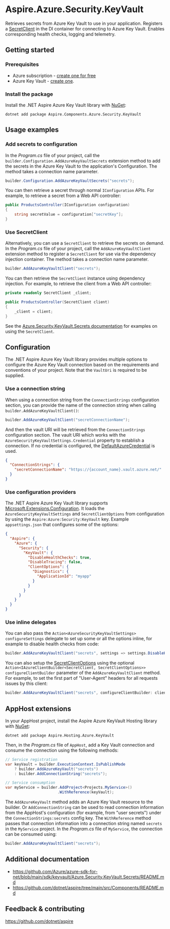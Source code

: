 # Aspire.Azure.Security.KeyVault

Retrieves secrets from Azure Key Vault to use in your application. Registers a [SecretClient](https://learn.microsoft.com/dotnet/api/azure.security.keyvault.secrets.secretclient) in the DI container for connecting to Azure Key Vault. Enables corresponding health checks, logging and telemetry.

## Getting started

### Prerequisites

- Azure subscription - [create one for free](https://azure.microsoft.com/free/)
- Azure Key Vault - [create one](https://learn.microsoft.com/azure/key-vault/general/quick-create-portal).

### Install the package

Install the .NET Aspire Azure Key Vault library with [NuGet](https://www.nuget.org):

```dotnetcli
dotnet add package Aspire.Components.Azure.Security.KeyVault
```

## Usage examples

### Add secrets to configuration

In the _Program.cs_ file of your project, call the `builder.Configuration.AddAzureKeyVaultSecrets` extension method to add the secrets in the Azure Key Vault to the application's Configuration. The method takes a connection name parameter.

```csharp
builder.Configuration.AddAzureKeyVaultSecrets("secrets");
```

You can then retrieve a secret through normal `IConfiguration` APIs. For example, to retrieve a secret from a Web API controller:

```csharp
public ProductsController(IConfiguration configuration)
{
    string secretValue = configuration["secretKey"];
}
```

### Use SecretClient

Alternatively, you can use a `SecretClient` to retrieve the secrets on demand. In the _Program.cs_ file of your project, call the `AddAzureKeyVaultClient` extension method to register a `SecretClient` for use via the dependency injection container. The method takes a connection name parameter.

```csharp
builder.AddAzureKeyVaultClient("secrets");
```

You can then retrieve the `SecretClient` instance using dependency injection. For example, to retrieve the client from a Web API controller:

```csharp
private readonly SecretClient _client;

public ProductsController(SecretClient client)
{
    _client = client;
}
```

See the [Azure.Security.KeyVault.Secrets documentation](https://github.com/Azure/azure-sdk-for-net/blob/main/sdk/keyvault/Azure.Security.KeyVault.Secrets/README.md) for examples on using the `SecretClient`.

## Configuration

The .NET Aspire Azure Key Vault library provides multiple options to configure the Azure Key Vault connection based on the requirements and conventions of your project. Note that the `VaultUri` is required to be supplied.

### Use a connection string

When using a connection string from the `ConnectionStrings` configuration section, you can provide the name of the connection string when calling `builder.AddAzureKeyVaultClient()`:

```csharp
builder.AddAzureKeyVaultClient("secretConnectionName");
```

And then the vault URI will be retrieved from the `ConnectionStrings` configuration section. The vault URI which works with the `AzureSecurityKeyVaultSettings.Credential` property to establish a connection. If no credential is configured, the [DefaultAzureCredential](https://learn.microsoft.com/dotnet/api/azure.identity.defaultazurecredential) is used.

```json
{
  "ConnectionStrings": {
    "secretConnectionName": "https://{account_name}.vault.azure.net/"
  }
}
```

### Use configuration providers

The .NET Aspire Azure Key Vault library supports [Microsoft.Extensions.Configuration](https://learn.microsoft.com/dotnet/api/microsoft.extensions.configuration). It loads the `AzureSecurityKeyVaultSettings` and `SecretClientOptions` from configuration by using the `Aspire:Azure:Security:KeyVault` key. Example `appsettings.json` that configures some of the options:

```json
{
  "Aspire": {
    "Azure": {
      "Security": {
        "KeyVault": {
          "DisableHealthChecks": true,
          "DisableTracing": false,
          "ClientOptions": {
            "Diagnostics": {
              "ApplicationId": "myapp"
            }
          }
        }
      }
    }
  }
}
```

### Use inline delegates

You can also pass the `Action<AzureSecurityKeyVaultSettings> configureSettings` delegate to set up some or all the options inline, for example to disable health checks from code:

```csharp
builder.AddAzureKeyVaultClient("secrets", settings => settings.DisableHealthChecks = true);
```

You can also setup the [SecretClientOptions](https://learn.microsoft.com/dotnet/api/azure.security.keyvault.secrets.secretclientoptions) using the optional `Action<IAzureClientBuilder<SecretClient, SecretClientOptions>> configureClientBuilder` parameter of the `AddAzureKeyVaultClient` method. For example, to set the first part of "User-Agent" headers for all requests issues by this client:

```csharp
builder.AddAzureKeyVaultClient("secrets", configureClientBuilder: clientBuilder => clientBuilder.ConfigureOptions(options => options.Diagnostics.ApplicationId = "myapp"));
```

## AppHost extensions

In your AppHost project, install the Aspire Azure KeyVault Hosting library with [NuGet](https://www.nuget.org):

```dotnetcli
dotnet add package Aspire.Hosting.Azure.KeyVault
```

Then, in the _Program.cs_ file of `AppHost`, add a Key Vault connection and consume the connection using the following methods:

```csharp
// Service registration
var keyVault = builder.ExecutionContext.IsPublishMode
    ? builder.AddAzureKeyVault("secrets")
    : builder.AddConnectionString("secrets");

// Service consumption
var myService = builder.AddProject<Projects.MyService>()
                       .WithReference(keyVault);
```

The `AddAzureKeyVault` method adds an Azure Key Vault resource to the builder. Or `AddConnectionString` can be used to read connection information from the AppHost's configuration (for example, from "user secrets") under the `ConnectionStrings:secrets` config key. The `WithReference` method passes that connection information into a connection string named `secrets` in the `MyService` project. In the _Program.cs_ file of `MyService`, the connection can be consumed using:

```csharp
builder.AddAzureKeyVaultClient("secrets");
```

## Additional documentation

* https://github.com/Azure/azure-sdk-for-net/blob/main/sdk/keyvault/Azure.Security.KeyVault.Secrets/README.md
* https://github.com/dotnet/aspire/tree/main/src/Components/README.md

## Feedback & contributing

https://github.com/dotnet/aspire
